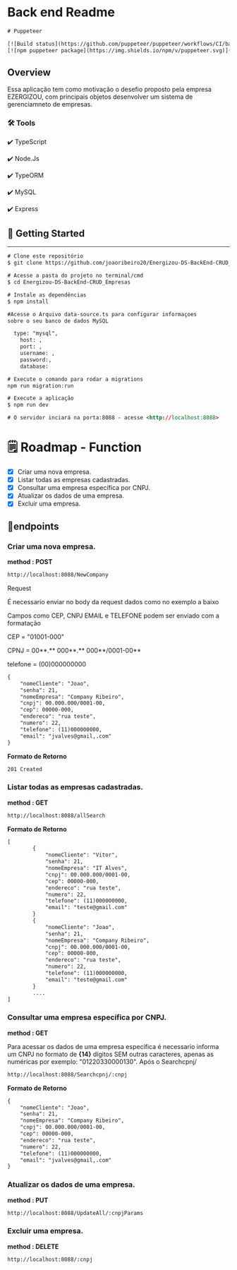 # Back end  Readme

```xml
# Puppeteer

[![Build status](https://github.com/puppeteer/puppeteer/workflows/CI/badge.svg)](https://github.com/puppeteer/puppeteer/actions?query=workflow%3ACI)
[![npm puppeteer package](https://img.shields.io/npm/v/puppeteer.svg)](https://npmjs.org/package/puppeteer)
```

## Overview

Essa aplicação tem como motivação o desefio proposto pela empresa EZERGIZOU, com principais objetos desenvolver um sistema de gerenciamneto de empresas. 

### 🛠 Tools

✔️  TypeScript

✔️  Node.Js

✔️  TypeORM

✔️  MySQL

✔️  Express

## **🎲 Getting Started**

---

```xml
# Clone este repositório
$ git clone https://github.com/joaoribeiro20/Energizou-DS-BackEnd-CRUD_Empresas.git

# Acesse a pasta do projeto no terminal/cmd
$ cd Energizou-DS-BackEnd-CRUD_Empresas

# Instale as dependências
$ npm install

#Acesse o Arquivo data-source.ts para configurar informaçoes 
sobre o seu banco de dados MySQL

  type: "mysql",
	host: ,
	port: ,
	username: ,
	password:,
	database: 

# Execute o comando para rodar a migrations  
npm run migration:run

# Execute a aplicação 
$ npm run dev

# O servidor inciará na porta:8088 - acesse <http://localhost:8088>
```

# 🗒️ Roadmap - Function

- [x]  Criar uma nova empresa.
- [x]  Listar todas as empresas cadastradas.
- [x]  Consultar uma empresa específica por CNPJ.
- [x]  Atualizar os dados de uma empresa.
- [x]  Excluir uma empresa.

## 📍endpoints

### Criar uma nova empresa.

**method : POST**

```xml
http://localhost:8088/NewCompany
```

Request 

É necessario enviar no body da request dados como no exemplo a baixo

Campos como CEP, CNPJ EMAIL e TELEFONE podem ser enviado com a formatação

CEP =  "01001-000"

CPNJ = 00**.** 000**.** 000**/0001-00**

telefone = (00)000000000

```xml
{
    "nomeCliente": "Joao",
    "senha": 21,
    "nomeEmpresa": "Company Ribeiro",
    "cnpj": 00.000.000/0001-00,
    "cep": 00000-000,
    "endereco": "rua teste",
    "numero": 22,
    "telefone": (11)000000000,
    "email": "jvalves@gmail,.com"
}
```

**Formato de Retorno**

```xml
201 Created
```

### Listar todas as empresas cadastradas.

**method : GET**

```xml
http://localhost:8088/allSearch
```

**Formato de Retorno**

```xml
[
		{
		    "nomeCliente": "Vitor",
		    "senha": 21,
		    "nomeEmpresa": "IT Alves",
		    "cnpj": 00.000.000/0001-00,
		    "cep": 00000-000,
		    "endereco": "rua teste",
		    "numero": 22,
		    "telefone": (11)000000000,
		    "email": "teste@gmail.com"
		}
		{
		    "nomeCliente": "Joao",
		    "senha": 21,
		    "nomeEmpresa": "Company Ribeiro",
		    "cnpj": 00.000.000/0001-00,
		    "cep": 00000-000,
		    "endereco": "rua teste",
		    "numero": 22,
		    "telefone": (11)000000000,
		    "email": "teste@gmail.com"
		}
		....
]
```

### Consultar uma empresa específica por CNPJ.

**method : GET**

Para acessar os dados de uma empresa especifica é necessario informa um CNPJ no formato de **{14}** dígitos SEM outras caracteres, apenas as numéricas por exemplo: "01220330000130". Após o Searchcpnj/

```xml
http://localhost:8088/Searchcpnj/:cnpj
```

**Formato de Retorno**

```xml
{
    "nomeCliente": "Joao",
    "senha": 21,
    "nomeEmpresa": "Company Ribeiro",
    "cnpj": 00.000.000/0001-00,
    "cep": 00000-000,
    "endereco": "rua teste",
    "numero": 22,
    "telefone": (11)000000000,
    "email": "jvalves@gmail,.com"
}
```

### Atualizar os dados de uma empresa.

**method : PUT**

```xml
http://localhost:8088/UpdateAll/:cnpjParams
```

### Excluir uma empresa.

**method : DELETE**

```xml
http://localhost:8088/:cnpj
```